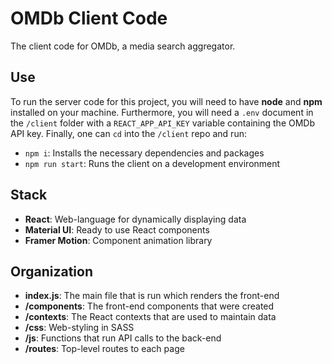# OMDb Client Code

The client code for OMDb, a media search aggregator.

## Use

To run the server code for this project, you will need to have **node** and **npm** installed on your machine. Furthermore, you will need a `.env` document in the `/client` folder with a `REACT_APP_API_KEY` variable containing the OMDb API key. Finally, one can `cd` into the `/client` repo and run:

- `npm i`: Installs the necessary dependencies and packages
- `npm run start`: Runs the client on a development environment

## Stack

- **React**: Web-language for dynamically displaying data
- **Material UI**: Ready to use React components
- **Framer Motion**: Component animation library

## Organization

- **index.js**: The main file that is run which renders the front-end
- **/components**: The front-end components that were created
- **/contexts**: The React contexts that are used to maintain data
- **/css**: Web-styling in SASS
- **/js**: Functions that run API calls to the back-end
- **/routes**: Top-level routes to each page

